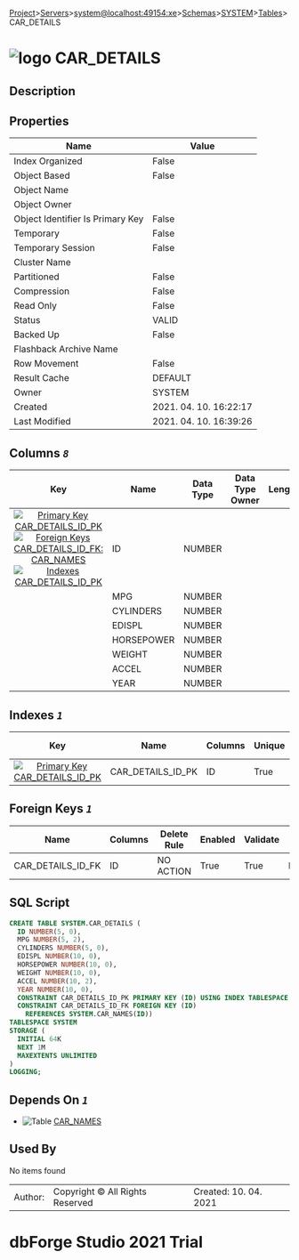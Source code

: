 [Project](../../../../../startpage.md)>[Servers](../../../../Servers.md)>[system@localhost:49154:xe](../../../system@localhost_49154_xe.md)>[Schemas](../../Databases.md)>[SYSTEM](../SYSTEM.md)>[Tables](Tables.md)>CAR_DETAILS


# ![logo](../../../../../Images/table64.svg) CAR_DETAILS

## <a name="#Description"></a>Description
> 
## <a name="#Properties"></a>Properties
|Name|Value|
|---|---|
|Index Organized|False|
|Object Based|False|
|Object Name||
|Object Owner||
|Object Identifier Is Primary Key|False|
|Temporary|False|
|Temporary Session|False|
|Cluster Name||
|Partitioned|False|
|Compression|False|
|Read Only|False|
|Status|VALID|
|Backed Up|False|
|Flashback Archive Name||
|Row Movement|False|
|Result Cache|DEFAULT|
|Owner|SYSTEM|
|Created|2021. 04. 10. 16:22:17|
|Last Modified|2021. 04. 10. 16:39:26|


## <a name="#Columns"></a>Columns _`8`_
|Key|Name|Data Type|Data Type Owner|Length|Precision|Scale|Char Used|Not Null|Default|Default On Nulls|Nested Table|Reference|Virtual|Description|
|:---:|---|---|---|---|---|---|---|---|---|---|---|---|---|---|
|[![Primary Key CAR_DETAILS_ID_PK](../../../../../Images/primarykey.svg)](#Indexes)[![Foreign Keys CAR_DETAILS_ID_FK: CAR_NAMES](../../../../../Images/foreignkey.svg)](#ForeignKeys)[![Indexes CAR_DETAILS_ID_PK](../../../../../Images/index.svg)](#Indexes)|ID|NUMBER|||5|0||True||False|False|False|False||
||MPG|NUMBER|||5|2||False||False|False|False|False||
||CYLINDERS|NUMBER|||5|0||False||False|False|False|False||
||EDISPL|NUMBER|||10|0||False||False|False|False|False||
||HORSEPOWER|NUMBER|||10|0||False||False|False|False|False||
||WEIGHT|NUMBER|||10|0||False||False|False|False|False||
||ACCEL|NUMBER|||10|2||False||False|False|False|False||
||YEAR|NUMBER|||10|0||False||False|False|False|False||

## <a name="#Indexes"></a>Indexes _`1`_
|Key|Name|Columns|Unique|Bitmap|Reverse|Unsorted|Visible|Sort Orders|Tablespase|Partitioning|
|:---:|---|---|---|---|---|---|---|---|---|---|
|[![Primary Key CAR_DETAILS_ID_PK](../../../../../Images/primarykey.svg)](#Indexes)|CAR_DETAILS_ID_PK|ID|True|False|False|False|True|Asc|SYSTEM|False|

## <a name="#ForeignKeys"></a>Foreign Keys _`1`_
|Name|Columns|Delete Rule|Enabled|Validate|Rely|Deferred|Deferrable|
|---|---|---|---|---|---|---|---|
|CAR_DETAILS_ID_FK|ID|NO ACTION|True|True|False|IMMEDIATE|NOT DEFERRABLE|

## <a name="#SqlScript"></a>SQL Script
```SQL
CREATE TABLE SYSTEM.CAR_DETAILS (
  ID NUMBER(5, 0),
  MPG NUMBER(5, 2),
  CYLINDERS NUMBER(5, 0),
  EDISPL NUMBER(10, 0),
  HORSEPOWER NUMBER(10, 0),
  WEIGHT NUMBER(10, 0),
  ACCEL NUMBER(10, 2),
  YEAR NUMBER(10, 0),
  CONSTRAINT CAR_DETAILS_ID_PK PRIMARY KEY (ID) USING INDEX TABLESPACE SYSTEM STORAGE ( INITIAL 64K NEXT 1M MAXEXTENTS UNLIMITED ),
  CONSTRAINT CAR_DETAILS_ID_FK FOREIGN KEY (ID)
    REFERENCES SYSTEM.CAR_NAMES(ID))
TABLESPACE SYSTEM
STORAGE (
  INITIAL 64K
  NEXT 1M
  MAXEXTENTS UNLIMITED
)
LOGGING;
```

## <a name="#DependsOn"></a>Depends On _`1`_
- ![Table](../../../../../Images/table.svg) [CAR_NAMES](CAR_NAMES.md)


## <a name="#UsedBy"></a>Used By
No items found

||||
|---|---|---|
|Author: |Copyright © All Rights Reserved|Created: 10. 04. 2021|
# dbForge Studio 2021 Trial